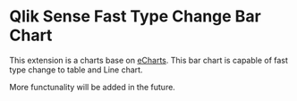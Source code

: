 # Qlik Sense Fast Type Change Bar Chart
This extension is a charts base on <a href="https://ecomfe.github.io/echarts-doc/public/en/index.html">eCharts</a>.
This bar chart is capable of fast type change to table and Line chart.

More functunality will be added in the future.
